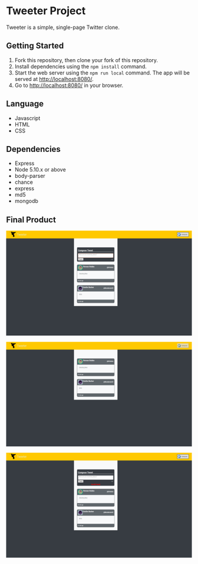 # Tweeter Project

Tweeter is a simple, single-page Twitter clone.

## Getting Started

1. Fork this repository, then clone your fork of this repository.
2. Install dependencies using the `npm install` command.
3. Start the web server using the `npm run local` command. The app will be served at <http://localhost:8080/>.
4. Go to <http://localhost:8080/> in your browser.

## Language 

- Javascript
- HTML
- CSS

## Dependencies

- Express
- Node 5.10.x or above
- body-parser
- chance
- express
- md5
- mongodb

## Final Product

!["Compose"](https://github.com/gitvijayy/tweeter/blob/master/docs/compose.png?raw=true)

!["Tweets"](https://github.com/gitvijayy/tweeter/blob/master/docs/tweets.png?raw=true)

!["Error"](https://github.com/gitvijayy/tweeter/blob/master/docs/error.png?raw=true)